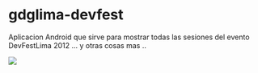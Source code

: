 gdglima-devfest
===============

Aplicacion Android que sirve para mostrar todas las sesiones del evento DevFestLima 2012  ... y otras cosas mas ..

![](https://github.com/ameison/gdglima-devfest/image.app.png)